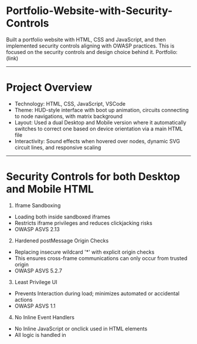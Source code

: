 # Portfolio-Website-with-Security-Controls
Built a portfolio website with HTML, CSS and JavaScript, and then implemented security controls aligning with OWASP practices.
This is focused on the security controls and design choice behind it. 
Portfolio: (link) 

---

# Project Overview
- Technology: HTML, CSS, JavaScript, VSCode
- Theme: HUD-style interface with boot up animation, circuits connecting to node navigations, with matrix background
- Layout: Used a dual Desktop and Mobile version where it automatically switches to correct one based on device orientation via a main HTML file
- Interactivity: Sound effects when hovered over nodes, dynamic SVG circuit lines, and responsive scaling

---

# Security Controls for both Desktop and Mobile HTML
1. Iframe Sandboxing
- Loading both inside sandboxed iframes
- Restricts iframe privileges and reduces clickjacking risks
- OWASP ASVS 2.13

2. Hardened postMessage Origin Checks
- Replacing insecure wildcard '*' with explicit origin checks
- This ensures cross-frame communications can only occur from trusted origin
- OWASP ASVS 5.2.7

3. Least Privilege UI
- Prevents Interaction during load; minimizes automated or accidental actions
- OWASP ASVS 1.1

4. No Inline Event Handlers
- No Inline JavaScript or onclick used in HTML elements 
- All logic is handled in <script> blocks using addEventListener
- The site is prepared for strict Content Security Policy (CSP) enforcment 
- OWASP ASVS 14.3

5. No Third-Party Remote JS
- There are no external CDNs or remote JavaScript dependencies
- This eliminates supply-chain risk
- OWASP ASVS 14.2

6. Deployment Security Headers
- Strengthens security at the hosting layer where a _headers file is included
- CSP - blocks inline/remote code, it enforces HTTPS and prevents clickjacking
- HSTS - this enforces HTTPS across subdomains
- X-Frame Options in depth for clickjacking defense
- X-Content-Type-Options - nosniff for MIME sniffing protection
- Referrer-Policy - strict-origin-when-cross-origin
- Permission-Policy - disables camera, mic, and geolocation 

# Lessons Learned & Key Takeways
This Project not only demonstrates front-end design but practical applications of OWASP security controls. Applying sandboxing, strict origin checks, least privilege principles, CSP readiness and secure headers, The portfolio site is resilient against common web threats.

---

# References
- [OWASP Application Security Verification Standard (ASVS)](https://owasp.org/ASVS/)  
- [OWASP Cheat Sheet Series](https://cheatsheetseries.owasp.org/)  
